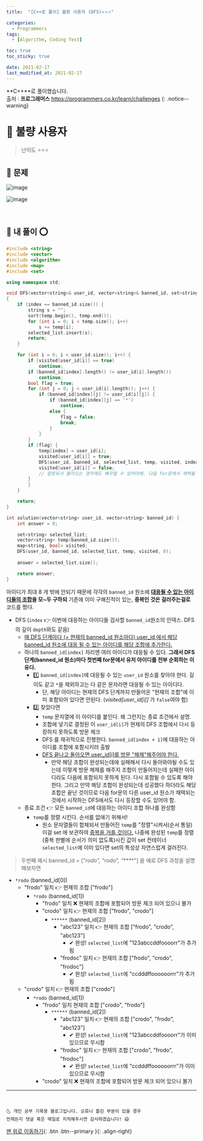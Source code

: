 ```yaml
---
title:  "[C++로 풀이] 불량 사용자 (DFS)⭐⭐⭐" 

categories:
  - Programmers
tags:
  - [Algorithm, Coding Test]

toc: true
toc_sticky: true

date: 2021-02-17
last_modified_at: 2021-02-17
---
```

**C++**로 풀이했습니다.  
출처 : **프로그래머스** <https://programmers.co.kr/learn/challenges>
{: .notice--warning}

# 📌 불량 사용자

> 난이도 ⭐⭐⭐

## 🚀 문제

![image](https://user-images.githubusercontent.com/42318591/108085110-52c70480-70b8-11eb-8eab-8ec7f85dc571.png)

![image](https://user-images.githubusercontent.com/42318591/108085141-5a86a900-70b8-11eb-989b-8ba4b0b8300c.png)


<br>

## 🚀 내 풀이 ⭕

```cpp
#include <string>
#include <vector>
#include <algorithm>
#include <map>
#include <set>

using namespace std;

void DFS(vector<string>& user_id, vector<string>& banned_id, set<string>& selected_list, vector<string> temp, map<string, bool> visited, int index)
{
    if (index == banned_id.size()) {
        string s = "";
        sort(temp.begin(), temp.end());
        for (int i = 0; i < temp.size(); i++)
            s += temp[i];
        selected_list.insert(s);
        return;
    }

    for (int i = 0; i < user_id.size(); i++) {
        if (visited[user_id[i]] == true)
            continue;
        if (banned_id[index].length() != user_id[i].length())
            continue;
        bool flag = true;
        for (int j = 0; j < user_id[i].length(); j++) {
            if (banned_id[index][j] != user_id[i][j]) {
                if (banned_id[index][j] == '*')
                    continue;
                else {
                    flag = false;
                    break;
                }
            }
        }
        if (flag) {
            temp[index] = user_id[i];
            visited[user_id[i]] = true;
            DFS(user_id, banned_id, selected_list, temp, visited, index + 1);
            visited[user_id[i]] = false;
            // 잘못되서 돌아오는 경우에도 빠꾸할 수 있어야해. 다음 for문에서 채택될 수 있게! (이거 안해주면 다음 for문에 true인 상태로 넘겨지는 것이다.)
        }
        }
    }

    return;
}

int solution(vector<string> user_id, vector<string> banned_id) {
    int answer = 0;

    set<string> selected_list;
    vector<string> temp(banned_id.size());
    map<string, bool> visited;
    DFS(user_id, banned_id, selected_list, temp, visited, 0);
    
    answer = selected_list.size();

    return answer;
}
```

아이디가 최대 8 개 밖에 안되기 때문에 각각의 `banned_id` 원소에 **<u>대응될 수 있는 아이디들의 조합</u>을 모~두 구하되** 기존에 이미 구해진적이 있는, **중복인 것은 걸러주는걸로** 코드를 짰다. 

- DFS (`index` 👉 이번에 대응하는 아이디들 검사할 `banned_id`원소의 인덱스. DFS의 깊이 `depth`와도 같음)
  - <u>매 DFS 단계마다 (= 현재의 banned_id 원소마다) user_id 에서 해당 banned_id 원소에 대응 될 수 있는 아이디를 해당 조합에 추가한다.</u>
  - 하나의 `banned_id[index]` 자리엔 여러 아이디가 대응될 수 있다. **그래서 DFS 단계(banned_id 원소)마다 첫번째 for문에서 유저 아이디를 전부 순회하는 이유다.**
    - 1️⃣ `banned_id[index]`에 대응될 수 있는 `user_id` 원소를 찾아야 한다. 길이도 같고 `*`을 제외하고는 다 같은 문자라면 대응될 수 있는 아이디다.
      - 단, 해당 아이디는 현재의 DFS 단계까지 만들어온 "현재의 조합"에 이미 포함되어 있다면 안된다. (*visited[user_id[i]]* 가 `false`여야 함)
    - 2️⃣ 찾았다면 
      - `temp` 문자열에 이 아이디를 붙인다. 왜 그런지는 종료 조건에서 설명.
      - 조합에 넣기로 결정된 이 `user_id[i]`가 현재의 DFS 조합에서 다시 등장하지 못하도록 방문 체크
      - DFS 를 재귀적으로 진행한다. `banned_id[index + 1]`에 대응하는 아이디를 조합에 포함시키러 출발
      - <u>DFS 끝나고 돌아오면 user_id[i]를 방문 "해제"해주어야 한다.</u>
        - 만약 해당 조합이 완성되는데에 실패해서 다시 돌아와야될 수도 있는데 이렇게 방문 해제를 해주지 조합이 만들어지는데 실패한 아이디라도 다음에 포함되지 못하게 된다. 다시 포함될 수 있도록 해야 한다. 그리고 만약 해당 조합이 완성되는데 성공했다 하더라도 해당 조합은 끝난 것이므로 다음 for문의 다른 user_id 원소가 채택되는 것에서 시작하는 DFS에서도 다시 등장할 수도 있어야 함.
  - 종료 조건 👉 모든 `banned_id`에 대응하는 아이디 조합 하나를 완성함
    - `temp`를 정렬 시킨다. 순서를 없애기 위해서!
      - 원소 문자열들이 합체되서 만들어진 `temp`를 "정렬"시켜서(순서 통일) 이걸 set 에 보관하여 <u>중복을 거를 것이다.</u> 나중에 완성된 `temp`를 정렬(중복 판별에 순서가 의미 없도록)시킨 값이 set 컨테이너 `selected_list`에 이미 있다면 set의 특성상 자연스럽게 걸러진다.

> 두번째 예시 banned_id = ["*rodo", "*rodo", "******"] 을 예로 DFS 과정을 설명해보자면

- `*rodo` (banned_id[0])
  - "frodo" 일치 👉 현재의 조합 ["frodo"]
    - `*rodo` (banned_id[1])
      - "frodo" 일치 ❌ 현재의 조합에 포함되어 방문 체크 되어 있으니 불가
      - "crodo" 일치 👉 현재의 조합 ["frodo", "crodo"]
        - `******` (banned_id[2])
          - "abc123" 일치 👉 현재의 조합 ["frodo", "crodo", "abc123"]
            - ✔ 완성! `selected_list`에 "123abccddfoooorr"가 추가됨
          - "frodoc" 일치 👉 현재의 조합 ["frodo", "crodo", "frodoc"]
            - ✔ 완성! `selected_list`에 "ccdddffoooooorrr"가 추가됨
  - "crodo" 일치 👉 현재의 조합 ["crodo"]
    - `*rodo` (banned_id[1])
      - "frodo" 일치 현재의 조합 ["crodo", "frodo"]
        - `******` (banned_id[2])
          - "abc123" 일치 👉 현재의 조합 ["crodo", "frodo", "abc123"]
            - ✔ 완성! `selected_list`에 "123abccddfoooorr"가 이미 있으므로 무시함 
          - "frodoc" 일치 👉 현재의 조합 ["crodo", "frodo", "frodoc"]
            - ✔ 완성! `selected_list`에 "ccdddffoooooorrr"가 이미 있으므로 무시함 
      - "crodo" 일치 ❌ 현재의 조합에 포함되어 방문 체크 되어 있으니 불가

***
<br>

    🌜 개인 공부 기록용 블로그입니다. 오류나 틀린 부분이 있을 경우 
    언제든지 댓글 혹은 메일로 지적해주시면 감사하겠습니다! 😄

[맨 위로 이동하기](#){: .btn .btn--primary }{: .align-right}